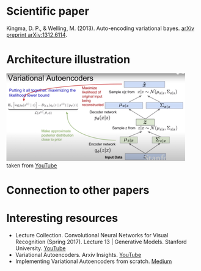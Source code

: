 # Scientific paper

Kingma, D. P., & Welling, M. (2013). Auto-encoding variational bayes.
[arXiv preprint arXiv:1312.6114](https://arxiv.org/abs/1312.6114).

# Architecture illustration

![Model principle](./static/vae_schema.png)
taken from [YouTube](https://www.youtube.com/watch?v=5WoItGTWV54)


# Connection to other papers



# Interesting resources

- Lecture Collection. Convolutional Neural Networks for Visual Recognition (Spring 2017).
  Lecture 13 | Generative Models. Stanford University. [YouTube](https://www.youtube.com/watch?v=5WoItGTWV54)
- Variational Autoencoders. Arxiv Insights. [YouTube](https://www.youtube.com/watch?v=9zKuYvjFFS8)
- Implementing Variational Autoencoders from scratch. [Medium](https://medium.com/@sofeikov/implementing-variational-autoencoders-from-scratch-533782d8eb95)
